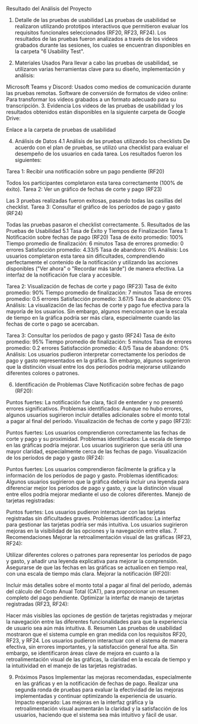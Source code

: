 Resultado del Análisis del Proyecto
1. Detalle de las pruebas de usabilidad
Las pruebas de usabilidad se realizaron utilizando prototipos interactivos que permitieron evaluar los requisitos funcionales seleccionados (RF20, RF23, RF24). Los resultados de las pruebas fueron analizados a través de los videos grabados durante las sesiones, los cuales se encuentran disponibles en la carpeta "6 Usability Test".

2. Materiales Usados
Para llevar a cabo las pruebas de usabilidad, se utilizaron varias herramientas clave para su diseño, implementación y análisis:

Microsoft Teams y Discord: Usados como medios de comunicación durante las pruebas remotas.
Software de conversión de formatos de video online: Para transformar los videos grabados a un formato adecuado para su transcripción.
3. Evidencia
Los videos de las pruebas de usabilidad y los resultados obtenidos están disponibles en la siguiente carpeta de Google Drive:

Enlace a la carpeta de pruebas de usabilidad

4. Análisis de Datos
4.1 Análisis de las pruebas utilizando los checklists
De acuerdo con el plan de pruebas, se utilizó una checklist para evaluar el desempeño de los usuarios en cada tarea. Los resultados fueron los siguientes:

Tarea 1: Recibir una notificación sobre un pago pendiente (RF20)

Todos los participantes completaron esta tarea correctamente (100% de éxito).
Tarea 2: Ver un gráfico de fechas de corte y pago (RF23)

Las 3 pruebas realizadas fueron exitosas, pasando todas las casillas del checklist.
Tarea 3: Consultar el gráfico de los períodos de pago y gasto (RF24)

Todas las pruebas pasaron el checklist correctamente.
5. Resultados de las Pruebas de Usabilidad
5.1 Tasa de Éxito y Tiempos de Finalización
Tarea 1: Notificación sobre fechas de pago (RF20)
Tasa de éxito promedio: 100%
Tiempo promedio de finalización: 6 minutos
Tasa de errores promedio: 0 errores
Satisfacción promedio: 4.33/5
Tasa de abandono: 0%
Análisis: Los usuarios completaron esta tarea sin dificultades, comprendiendo perfectamente el contenido de la notificación y utilizando las acciones disponibles ("Ver ahora" o "Recordar más tarde") de manera efectiva. La interfaz de la notificación fue clara y accesible.

Tarea 2: Visualización de fechas de corte y pago (RF23)
Tasa de éxito promedio: 90%
Tiempo promedio de finalización: 7 minutos
Tasa de errores promedio: 0.5 errores
Satisfacción promedio: 3.67/5
Tasa de abandono: 0%
Análisis: La visualización de las fechas de corte y pago fue efectiva para la mayoría de los usuarios. Sin embargo, algunos mencionaron que la escala de tiempo en la gráfica podría ser más clara, especialmente cuando las fechas de corte o pago se acercaban.

Tarea 3: Consultar los períodos de pago y gasto (RF24)
Tasa de éxito promedio: 95%
Tiempo promedio de finalización: 5 minutos
Tasa de errores promedio: 0.2 errores
Satisfacción promedio: 4.0/5
Tasa de abandono: 0%
Análisis: Los usuarios pudieron interpretar correctamente los períodos de pago y gasto representados en la gráfica. Sin embargo, algunos sugerieron que la distinción visual entre los dos períodos podría mejorarse utilizando diferentes colores o patrones.

6. Identificación de Problemas Clave
Notificación sobre fechas de pago (RF20):

Puntos fuertes: La notificación fue clara, fácil de entender y no presentó errores significativos.
Problemas identificados: Aunque no hubo errores, algunos usuarios sugirieron incluir detalles adicionales sobre el monto total a pagar al final del período.
Visualización de fechas de corte y pago (RF23):

Puntos fuertes: Los usuarios comprendieron correctamente las fechas de corte y pago y su proximidad.
Problemas identificados: La escala de tiempo en las gráficas podría mejorar. Los usuarios sugirieron que sería útil una mayor claridad, especialmente cerca de las fechas de pago.
Visualización de los períodos de pago y gasto (RF24):

Puntos fuertes: Los usuarios comprendieron fácilmente la gráfica y la información de los períodos de pago y gasto.
Problemas identificados: Algunos usuarios sugirieron que la gráfica debería incluir una leyenda para diferenciar mejor los períodos de pago y gasto, y que la distinción visual entre ellos podría mejorar mediante el uso de colores diferentes.
Manejo de tarjetas registradas:

Puntos fuertes: Los usuarios pudieron interactuar con las tarjetas registradas sin dificultades graves.
Problemas identificados: La interfaz para gestionar las tarjetas podría ser más intuitiva. Los usuarios sugirieron mejoras en la visibilidad de las opciones y la navegación entre ellas.
7. Recomendaciones
Mejorar la retroalimentación visual de las gráficas (RF23, RF24):

Utilizar diferentes colores o patrones para representar los períodos de pago y gasto, y añadir una leyenda explicativa para mejorar la comprensión.
Asegurarse de que las fechas en las gráficas se actualicen en tiempo real, con una escala de tiempo más clara.
Mejorar la notificación (RF20):

Incluir más detalles sobre el monto total a pagar al final del período, además del cálculo del Costo Anual Total (CAT), para proporcionar un resumen completo del pago pendiente.
Optimizar la interfaz de manejo de tarjetas registradas (RF23, RF24):

Hacer más visibles las opciones de gestión de tarjetas registradas y mejorar la navegación entre las diferentes funcionalidades para que la experiencia de usuario sea aún más intuitiva.
8. Resumen
Las pruebas de usabilidad mostraron que el sistema cumple en gran medida con los requisitos RF20, RF23, y RF24. Los usuarios pudieron interactuar con el sistema de manera efectiva, sin errores importantes, y la satisfacción general fue alta. Sin embargo, se identificaron áreas clave de mejora en cuanto a la retroalimentación visual de las gráficas, la claridad en la escala de tiempo y la intuitividad en el manejo de las tarjetas registradas.

9. Próximos Pasos
Implementar las mejoras recomendadas, especialmente en las gráficas y en la notificación de fechas de pago.
Realizar una segunda ronda de pruebas para evaluar la efectividad de las mejoras implementadas y continuar optimizando la experiencia de usuario.
Impacto esperado:
Las mejoras en la interfaz gráfica y la retroalimentación visual aumentarán la claridad y la satisfacción de los usuarios, haciendo que el sistema sea más intuitivo y fácil de usar.